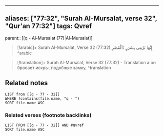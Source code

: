 
---
aliases: ["77:32", "Surah Al-Mursalat, verse 32", "Qur'an 77:32"]
tags: Qvref
---

parent:: [[q - Al-Mursalat (77)|Al-Mursalat]]

> [!arabic]+ Surah Al-Mursalat, Verse 32 (77:32)
> <span class="quran-arabic">إِنَّهَا تَرْمِى بِشَرَرٍ كَٱلْقَصْرِ</span>
^arabic

> [!translation]+ Surah Al-Mursalat, Verse 32 (77:32) - Translation
> а он бросает искры, подобные замку,
^translation



## Related notes
```dataview
LIST from [[q - 77 - 32]]
WHERE !contains(file.name, "q - ")
SORT file.name ASC
```

### Related verses (footnote backlinks)
```dataview
LIST FROM [[q - 77 - 32]] AND #Qvref
SORT file.name ASC
```


